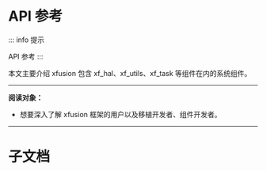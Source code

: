 # API 参考

::: info 提示

API 参考
:::

本文主要介绍 xfusion 包含 xf_hal、xf_utils、xf_task 等组件在内的系统组件。

---

**阅读对象：**

- 想要深入了解 xfusion 框架的用户以及移植开发者、组件开发者。

---

# 子文档
